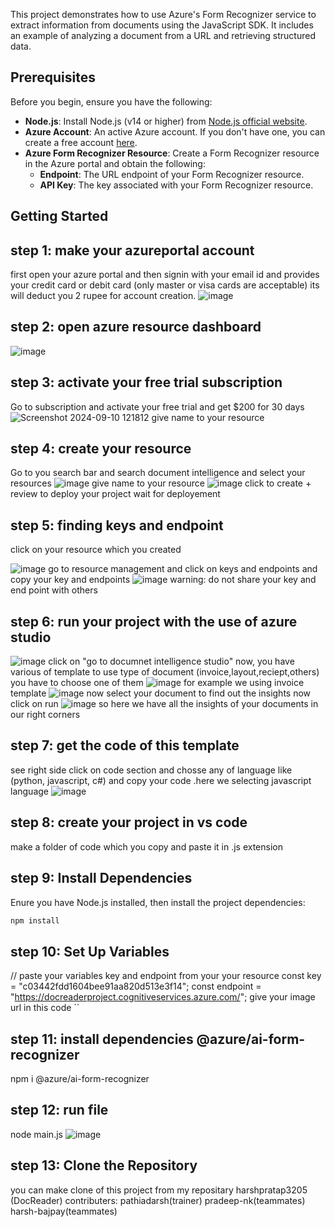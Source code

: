 
This project demonstrates how to use Azure's Form Recognizer service to extract information from documents using the JavaScript SDK. It includes an example of analyzing a document from a URL and retrieving structured data.

## Prerequisites

Before you begin, ensure you have the following:

- **Node.js**: Install Node.js (v14 or higher) from [Node.js official website](https://nodejs.org/).
- **Azure Account**: An active Azure account. If you don't have one, you can create a free account [here](https://azure.microsoft.com/free/).
- **Azure Form Recognizer Resource**: Create a Form Recognizer resource in the Azure portal and obtain the following:
  - **Endpoint**: The URL endpoint of your Form Recognizer resource.
  - **API Key**: The key associated with your Form Recognizer resource.

## Getting Started


  ## step 1: make your azureportal account
 first open your azure portal and then signin with your email id and provides your credit card or debit card (only master or visa cards are acceptable)
 its will deduct you 2 rupee for account creation.
![image](https://github.com/user-attachments/assets/ebecbb79-ba45-4133-b0c2-fc2070053d1b)


 ## step 2: open azure resource dashboard
 ![image](https://github.com/user-attachments/assets/63d5cb3c-e72d-4dc0-9d16-f9f6d70e4eac)

## step 3: activate your free trial subscription
 Go to subscription and activate your free trial and get $200 for 30 days 
![Screenshot 2024-09-10 121812](https://github.com/user-attachments/assets/185b82bc-5acd-4ed5-89b2-e4cbea2c5497)
 give name to your resource 

## step 4: create your resource
Go to you search bar and search document intelligence and select your resources
![image](https://github.com/user-attachments/assets/43e1b1eb-7fe3-490d-9fbe-b04a05d838d7)
give name to your resource 
![image](https://github.com/user-attachments/assets/10231a69-46b5-417f-94fb-e64d912996c0)
click  to create + review to deploy your project wait for deployement

## step 5: finding keys and endpoint
click on your resource which you created

![image](https://github.com/user-attachments/assets/3c66e37d-576e-43a7-bd87-dc9581aac953)
 go to resource management and click on keys and endpoints
 and copy  your key and endpoints
 ![image](https://github.com/user-attachments/assets/4a1001c7-62a0-4193-a992-6bb5a4d5f47e)
warning: do not share your key and end point with others

 ## step 6: run your project with the use of azure studio

![image](https://github.com/user-attachments/assets/bf47ec68-6e8a-40ef-8514-e1d6aed26aa9)
click on "go to documnet intelligence studio"
now, you have various of template to use type of document (invoice,layout,reciept,others)
you have to choose one of them
![image](https://github.com/user-attachments/assets/c4c2be43-1f83-49bb-b744-95320f670187)
  for example we using invoice template 
  ![image](https://github.com/user-attachments/assets/59bc00e0-e443-4206-a649-3ac0d25abc1e)
now select your document to find out the insights
  now click on run 
  ![image](https://github.com/user-attachments/assets/98121405-cab7-47b8-9149-f684ef12e1da)
so here we have all the insights of your documents in our right corners
## step 7: get the code of this template 
see right side click on code section and chosse any of language like (python, javascript,
c#) and copy your code .here we selecting javascript language
![image](https://github.com/user-attachments/assets/6c0d92a7-3210-4dc9-9cbc-2dd0d8962eae)

## step 8: create your project in vs code
make a folder of code which you copy and paste it in .js extension

## step 9: Install Dependencies
Enure you have Node.js installed, then install the project dependencies:
```bash
npm install
```
## step 10: Set Up  Variables
// paste your variables key and endpoint from your your resource
const key = "c03442fdd1604bee91aa820d513e3f14";
const endpoint = "https://docreaderproject.cognitiveservices.azure.com/";
give your image url in this code
``
## step 11: install dependencies @azure/ai-form-recognizer
npm i @azure/ai-form-recognizer

## step 12: run file
node main.js
![image](https://github.com/user-attachments/assets/f51be5f3-d570-4e73-b6e3-898808de5016)


## step 13: Clone the Repository
you can make clone of this project from my repositary
harshpratap3205 (DocReader) 
contributers:
pathiadarsh(trainer)
pradeep-nk(teammates)
harsh-bajpay(teammates)

